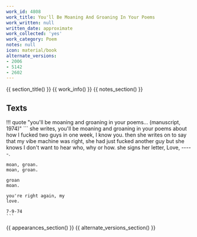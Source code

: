```yaml
---
work_id: 4808
work_title: You'll Be Moaning And Groaning In Your Poems
work_written: null
written_date: approximate
work_collected: 'yes'
work_category: Poem
notes: null
icon: material/book
alternate_versions:
- 2006
- 5142
- 2602
---
```


{{ section_title() }}
{{ work_info() }}
{{ notes_section() }}
## Texts
!!! quote "you'll be moaning and groaning in your poems... (manuscript, 1974)"
    ```
    she writes, you'll be moaning and groaning
    in your poems
    about how I fucked two guys in one week,
    I know you.
    then she writes on to say 
    that my vibe machine was right,
    she had just fucked another guy
    but she knows I don't want to hear 
    who, why or how. 
    she signs her letter, 
    Love, -----.
    
    moan, groan.
    moan, groan.
    
    groan
    moan.
    
    you're right again, my
    love.
    
    7-9-74
    ```

{{ appearances_section() }}
{{ alternate_versions_section() }}